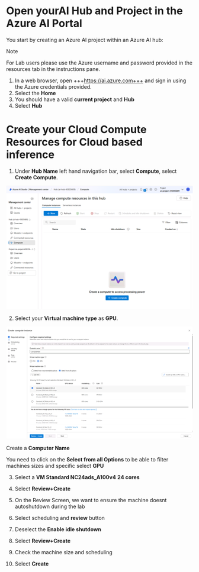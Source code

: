 # Open yourAI Hub and Project in the Azure AI Portal

You start by creating an Azure AI project within an Azure AI hub:

> [!NOTE]
> For Lab users please use the Azure username and password provided in the resources tab in the instructions pane.

1. In a web browser, open +++https://ai.azure.com+++ and sign in using the Azure credentials provided.
1. Select the **Home** 
1. You should have a valid **current project** and **Hub**
1. Select **Hub**

# Create your Cloud Compute Resources for Cloud based inference

1. Under **Hub Name** left hand navigation bar, select **Compute**, select **Create Compute**.

  ![Create Azure AI Compute](./images/compute-create.png)

2. Select your **Virtual machine type** as **GPU**. 
    
  ![Compute Size](./images/compute-size.png)

  Create a **Computer Name** 
  
  You need to click on the **Select from all Options** to be able to filter machines sizes and specific select **GPU**
    
3. Select a **VM Standard NC24ads_A100v4**  **24 cores**

4. Select **Review+Create**

5. On the Review Screen, we want to ensure the machine doesnt autoshutdown during the lab 

6. Select scheduling and **review** button 

7. Deselect the **Enable idle shutdown**

8. Select **Review+Create**

9. Check the machine size and scheduling 

10. Select **Create**
